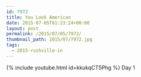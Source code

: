 ```yaml
---
id: 7972
title: You Look American
date: 2015-07-05T01:23:24+00:00
layout: post
permalink: /2015/07/05/7972/
thumbnail_path: 2015/07/7972.jpg
tags:
  - 2015-rushville-in
---
```

{% include youtube.html id=kkukqCT5Phg %}
Day 1